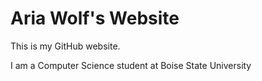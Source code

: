 # Aria Wolf's Website
This is my GitHub website. 

I am a Computer Science student at Boise State University
